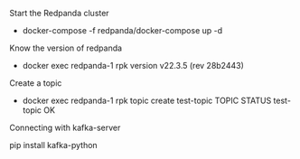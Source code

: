 Start the Redpanda cluster

- docker-compose -f redpanda/docker-compose up -d

Know the version of redpanda
- docker exec redpanda-1 rpk version
v22.3.5 (rev 28b2443)

Create a topic
- docker exec redpanda-1 rpk topic create test-topic
TOPIC       STATUS
test-topic  OK


Connecting with kafka-server

pip install kafka-python